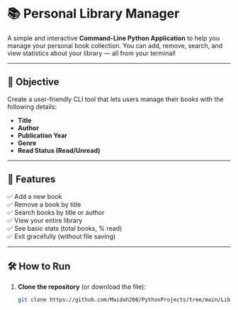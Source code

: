 # 📚 Personal Library Manager

A simple and interactive **Command-Line Python Application** to help you manage your personal book collection. You can add, remove, search, and view statistics about your library — all from your terminal!

---

## 🎯 Objective

Create a user-friendly CLI tool that lets users manage their books with the following details:
- **Title**
- **Author**
- **Publication Year**
- **Genre**
- **Read Status (Read/Unread)**

---

## 🚀 Features

✅ Add a new book  
✅ Remove a book by title  
✅ Search books by title or author  
✅ View your entire library  
✅ See basic stats (total books, % read)  
✅ Exit gracefully (without file saving)

---

## 🛠 How to Run

1. **Clone the repository** (or download the file):
   ```bash
   git clone https://github.com/Maidah208/PythonProjects/tree/main/LibraryManager


